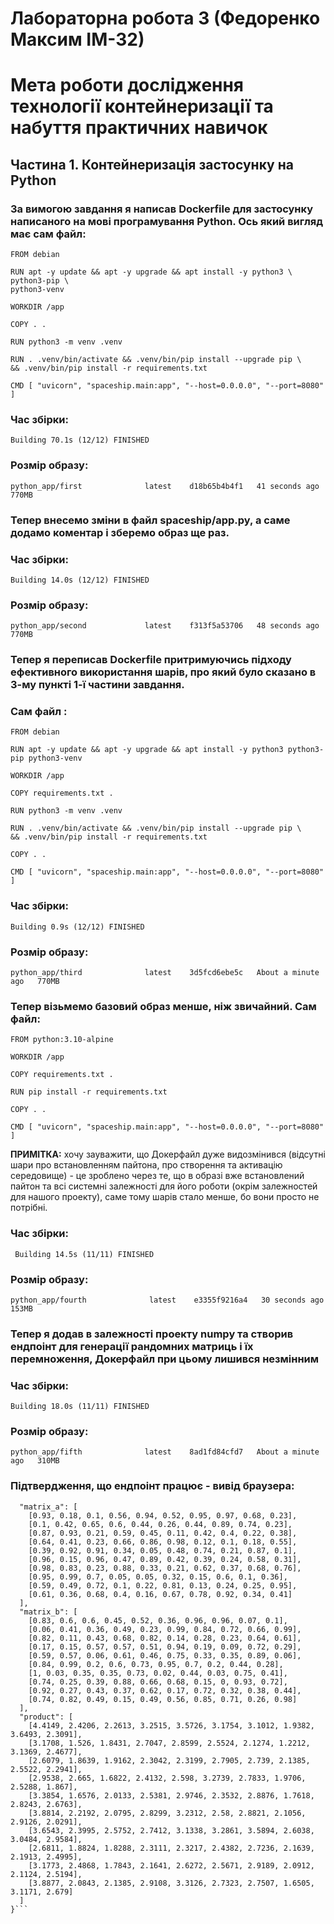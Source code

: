 # Лабораторна робота 3 (Федоренко Максим ІМ-32)

# Мета роботи дослідження технології контейнеризації та набуття практичних навичок

## Частина 1. Контейнеризація застосунку на Python
### За вимогою завдання я написав Dockerfile для застосунку написаного на мові програмування Python. Ось який вигляд має сам файл:
```docker
FROM debian

RUN apt -y update && apt -y upgrade && apt install -y python3 \
python3-pip \
python3-venv

WORKDIR /app

COPY . .

RUN python3 -m venv .venv

RUN . .venv/bin/activate && .venv/bin/pip install --upgrade pip \
&& .venv/bin/pip install -r requirements.txt

CMD [ "uvicorn", "spaceship.main:app", "--host=0.0.0.0", "--port=8080" ]
```
### Час збірки:

```Building 70.1s (12/12) FINISHED```

### Розмір образу:

```python_app/first              latest    d18b65b4b4f1   41 seconds ago   770MB```

### Тепер внесемо зміни в файл spaceship/app.py, а саме додамо коментар і зберемо образ ще раз.
### Час збірки:

```Building 14.0s (12/12) FINISHED```

### Розмір образу:

```python_app/second             latest    f313f5a53706   48 seconds ago   770MB```

### Тепер я переписав Dockerfile притримуючись підходу ефективного використання шарів, про який було сказано в 3-му пункті 1-ї частини завдання.
### Сам файл :

```docker
FROM debian

RUN apt -y update && apt -y upgrade && apt install -y python3 python3-pip python3-venv

WORKDIR /app

COPY requirements.txt .

RUN python3 -m venv .venv

RUN . .venv/bin/activate && .venv/bin/pip install --upgrade pip \
&& .venv/bin/pip install -r requirements.txt

COPY . .

CMD [ "uvicorn", "spaceship.main:app", "--host=0.0.0.0", "--port=8080" ]
```
### Час збірки:

```Building 0.9s (12/12) FINISHED```
### Розмір образу:

```python_app/third              latest    3d5fcd6ebe5c   About a minute ago   770MB```

### Тепер візьмемо базовий образ менше, ніж звичайний. Сам файл:
```docker
FROM python:3.10-alpine

WORKDIR /app

COPY requirements.txt .

RUN pip install -r requirements.txt

COPY . .

CMD [ "uvicorn", "spaceship.main:app", "--host=0.0.0.0", "--port=8080" ]
```
**ПРИМІТКА:** хочу зауважити, що Докерфайл дуже видозмінився (відсутні шари про встановленням пайтона, про створення та активацію середовище) - це зроблено через те, що в образі вже встановлений пайтон та всі системні залежності для його роботи (окрім залежностей для нашого проекту), саме тому шарів стало менше, бо вони просто не потрібні.

### Час збірки:

``` Building 14.5s (11/11) FINISHED```

### Розмір образу:

```python_app/fourth              latest    e3355f9216a4   30 seconds ago   153MB```

### Тепер я додав в залежності проекту numpy та створив ендпоінт для генерації рандомних матриць і їх перемноження, Докерфайл при цьому лишився незмінним

### Час збірки: 
```Building 18.0s (11/11) FINISHED```

### Розмір образу:
```python_app/fifth              latest    8ad1fd84cfd7   About a minute ago   310MB```

### Підтвердження, що ендпоінт працює - вивід браузера:
```{
  "matrix_a": [
    [0.93, 0.18, 0.1, 0.56, 0.94, 0.52, 0.95, 0.97, 0.68, 0.23],
    [0.1, 0.42, 0.65, 0.6, 0.44, 0.26, 0.44, 0.89, 0.74, 0.23],
    [0.87, 0.93, 0.21, 0.59, 0.45, 0.11, 0.42, 0.4, 0.22, 0.38],
    [0.64, 0.41, 0.23, 0.66, 0.86, 0.98, 0.12, 0.1, 0.18, 0.55],
    [0.39, 0.92, 0.91, 0.34, 0.05, 0.48, 0.74, 0.21, 0.87, 0.1],
    [0.96, 0.15, 0.96, 0.47, 0.89, 0.42, 0.39, 0.24, 0.58, 0.31],
    [0.98, 0.83, 0.23, 0.88, 0.33, 0.21, 0.62, 0.37, 0.68, 0.76],
    [0.95, 0.99, 0.7, 0.05, 0.05, 0.32, 0.15, 0.6, 0.1, 0.36],
    [0.59, 0.49, 0.72, 0.1, 0.22, 0.81, 0.13, 0.24, 0.25, 0.95],
    [0.61, 0.36, 0.68, 0.4, 0.16, 0.67, 0.78, 0.92, 0.34, 0.41]
  ],
  "matrix_b": [
    [0.83, 0.6, 0.6, 0.45, 0.52, 0.36, 0.96, 0.96, 0.07, 0.1],
    [0.06, 0.41, 0.36, 0.49, 0.23, 0.99, 0.84, 0.72, 0.66, 0.99],
    [0.82, 0.11, 0.43, 0.68, 0.82, 0.14, 0.28, 0.23, 0.64, 0.61],
    [0.17, 0.15, 0.57, 0.57, 0.51, 0.94, 0.19, 0.09, 0.72, 0.29],
    [0.59, 0.57, 0.06, 0.61, 0.46, 0.75, 0.33, 0.35, 0.89, 0.06],
    [0.84, 0.99, 0.2, 0.6, 0.73, 0.95, 0.7, 0.2, 0.44, 0.28],
    [1, 0.03, 0.35, 0.35, 0.73, 0.02, 0.44, 0.03, 0.75, 0.41],
    [0.74, 0.25, 0.39, 0.88, 0.66, 0.68, 0.15, 0, 0.93, 0.72],
    [0.92, 0.27, 0.43, 0.37, 0.62, 0.17, 0.72, 0.32, 0.38, 0.44],
    [0.74, 0.82, 0.49, 0.15, 0.49, 0.56, 0.85, 0.71, 0.26, 0.98]
  ],
  "product": [
    [4.4149, 2.4206, 2.2613, 3.2515, 3.5726, 3.1754, 3.1012, 1.9382, 3.6493, 2.3091],
    [3.1708, 1.526, 1.8431, 2.7047, 2.8599, 2.5524, 2.1274, 1.2212, 3.1369, 2.4677],
    [2.6079, 1.8639, 1.9162, 2.3042, 2.3199, 2.7905, 2.739, 2.1385, 2.5522, 2.2941],
    [2.9538, 2.665, 1.6822, 2.4132, 2.598, 3.2739, 2.7833, 1.9706, 2.5288, 1.867],
    [3.3854, 1.6576, 2.0133, 2.5381, 2.9746, 2.3532, 2.8876, 1.7618, 2.8243, 2.6763],
    [3.8814, 2.2192, 2.0795, 2.8299, 3.2312, 2.58, 2.8821, 2.1056, 2.9126, 2.0291],
    [3.6543, 2.3995, 2.5752, 2.7412, 3.1338, 3.2861, 3.5894, 2.6038, 3.0484, 2.9584],
    [2.6811, 1.8824, 1.8288, 2.3111, 2.3217, 2.4382, 2.7236, 2.1639, 2.1913, 2.4995],
    [3.1773, 2.4868, 1.7843, 2.1641, 2.6272, 2.5671, 2.9189, 2.0912, 2.1124, 2.5194],
    [3.8877, 2.0843, 2.1385, 2.9108, 3.3126, 2.7323, 2.7507, 1.6505, 3.1171, 2.679]
  ]
}```